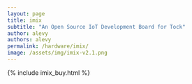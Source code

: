```yaml
---
layout: page
title: imix
subtitle: "An Open Source IoT Development Board for Tock"
author: alevy
authors: alevy
permalink: /hardware/imix/
image: /assets/img/imix-v2.1.png
---
```


{% include imix_buy.html %}

